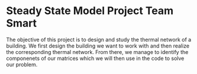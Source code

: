 # Steady State Model Project Team Smart

The objective of this project is to design and study the thermal network of a building.
We first design the building we want to work with and then realize the corresponding thermal network.
From there, we manage to identify the componenets of our matrices which we will then use in the code to solve our problem.
